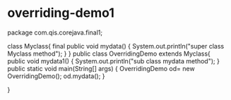 # overriding-demo1
package com.qis.corejava.final1;

 class Myclass{
  final	 public void mydata() {
			System.out.println("super  class Myclass method");
		}
 }
public class OverridingDemo extends Myclass{	
	public void mydata1() {
		System.out.println("sub class mydata method");
	}
	public static void main(String[] args) {
		OverridingDemo od= new OverridingDemo();
		od.mydata();
	}

}
